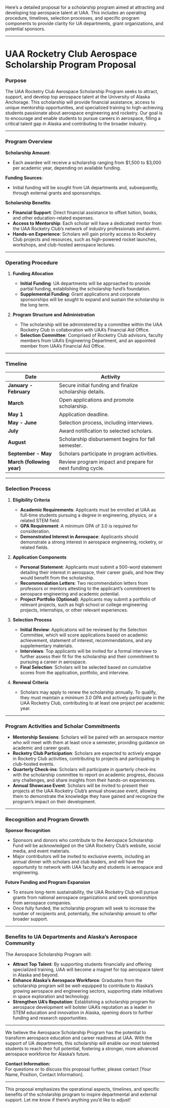 Here’s a detailed proposal for a scholarship program aimed at attracting and developing top aerospace talent at UAA. This includes an operating procedure, timelines, selection processes, and specific program components to provide clarity for UA departments, grant organizations, and potential sponsors.

---

# UAA Rocketry Club Aerospace Scholarship Program Proposal

### Purpose
The UAA Rocketry Club Aerospace Scholarship Program seeks to attract, support, and develop top aerospace talent at the University of Alaska Anchorage. This scholarship will provide financial assistance, access to unique mentorship opportunities, and specialized training to high-achieving students passionate about aerospace engineering and rocketry. Our goal is to encourage and enable students to pursue careers in aerospace, filling a critical talent gap in Alaska and contributing to the broader industry.

---

### Program Overview

**Scholarship Amount**:  
- Each awardee will receive a scholarship ranging from $1,500 to $3,000 per academic year, depending on available funding.

**Funding Sources**:  
- Initial funding will be sought from UA departments and, subsequently, through external grants and sponsorships.

**Scholarship Benefits**:
- **Financial Support**: Direct financial assistance to offset tuition, books, and other education-related expenses.
- **Access to Mentorship**: Each scholar will have a dedicated mentor from the UAA Rocketry Club’s network of industry professionals and alumni.
- **Hands-on Experience**: Scholars will gain priority access to Rocketry Club projects and resources, such as high-powered rocket launches, workshops, and club-hosted aerospace lectures.

---

### Operating Procedure

1. **Funding Allocation**  
   - **Initial Funding**: UA departments will be approached to provide partial funding, establishing the scholarship fund’s foundation.
   - **Supplemental Funding**: Grant applications and corporate sponsorships will be sought to expand and sustain the scholarship in the long term.

2. **Program Structure and Administration**  
   - The scholarship will be administered by a committee within the UAA Rocketry Club in collaboration with UAA’s Financial Aid Office.  
   - **Selection Committee**: Comprised of Rocketry Club advisors, faculty members from UAA’s Engineering Department, and an appointed member from UAA’s Financial Aid Office.

---

### Timeline

| Date             | Activity                                                |
|------------------|---------------------------------------------------------|
| **January - February**  | Secure initial funding and finalize scholarship details. |
| **March**                | Open applications and promote scholarship.      |
| **May 1**               | Application deadline.                            |
| **May - June**           | Selection process, including interviews.        |
| **July**                | Award notification to selected scholars.         |
| **August**              | Scholarship disbursement begins for fall semester.|
| **September - May**      | Scholars participate in program activities.     |
| **March (following year)** | Review program impact and prepare for next funding cycle.|

---

### Selection Process

1. **Eligibility Criteria**  
   - **Academic Requirements**: Applicants must be enrolled at UAA as full-time students pursuing a degree in engineering, physics, or a related STEM field.
   - **GPA Requirement**: A minimum GPA of 3.0 is required for consideration.
   - **Demonstrated Interest in Aerospace**: Applicants should demonstrate a strong interest in aerospace engineering, rocketry, or related fields.

2. **Application Components**  
   - **Personal Statement**: Applicants must submit a 500-word statement detailing their interest in aerospace, their career goals, and how they would benefit from the scholarship.
   - **Recommendation Letters**: Two recommendation letters from professors or mentors attesting to the applicant’s commitment to aerospace engineering and academic potential.
   - **Project Portfolio (Optional)**: Applicants may submit a portfolio of relevant projects, such as high school or college engineering projects, internships, or other relevant experiences.

3. **Selection Process**  
   - **Initial Review**: Applications will be reviewed by the Selection Committee, which will score applications based on academic achievement, statement of interest, recommendations, and any supplementary materials.
   - **Interviews**: Top applicants will be invited for a formal interview to further assess their fit for the scholarship and their commitment to pursuing a career in aerospace.
   - **Final Selection**: Scholars will be selected based on cumulative scores from the application, portfolio, and interview.

4. **Renewal Criteria**  
   - Scholars may apply to renew the scholarship annually. To qualify, they must maintain a minimum 3.0 GPA and actively participate in the UAA Rocketry Club, contributing to at least one project per academic year.

---

### Program Activities and Scholar Commitments

- **Mentorship Sessions**: Scholars will be paired with an aerospace mentor who will meet with them at least once a semester, providing guidance on academic and career goals.
- **Rocketry Club Participation**: Scholars are expected to actively engage in Rocketry Club activities, contributing to projects and participating in club-hosted events.
- **Quarterly Check-ins**: Scholars will participate in quarterly check-ins with the scholarship committee to report on academic progress, discuss any challenges, and share insights from their hands-on experiences.
- **Annual Showcase Event**: Scholars will be invited to present their projects at the UAA Rocketry Club’s annual showcase event, allowing them to demonstrate the knowledge they have gained and recognize the program’s impact on their development.

---

### Recognition and Program Growth

**Sponsor Recognition**  
- Sponsors and donors who contribute to the Aerospace Scholarship Fund will be acknowledged on the UAA Rocketry Club’s website, social media, and event materials.
- Major contributors will be invited to exclusive events, including an annual dinner with scholars and club leaders, and will have the opportunity to network with UAA faculty and students in aerospace and engineering.

**Future Funding and Program Expansion**  
- To ensure long-term sustainability, the UAA Rocketry Club will pursue grants from national aerospace organizations and seek sponsorships from aerospace companies.
- Once fully funded, the scholarship program will seek to increase the number of recipients and, potentially, the scholarship amount to offer broader support.

---

### Benefits to UA Departments and Alaska’s Aerospace Community

The Aerospace Scholarship Program will:
- **Attract Top Talent**: By supporting students financially and offering specialized training, UAA will become a magnet for top aerospace talent in Alaska and beyond.
- **Enhance Alaska’s Aerospace Workforce**: Graduates from the scholarship program will be well-equipped to contribute to Alaska’s growing aerospace and engineering sectors, supporting state initiatives in space exploration and technology.
- **Strengthen UA’s Reputation**: Establishing a scholarship program for aerospace development will bolster UAA’s reputation as a leader in STEM education and innovation in Alaska, opening doors to further funding and research opportunities.

---

We believe the Aerospace Scholarship Program has the potential to transform aerospace education and career readiness at UAA. With the support of UA departments, this scholarship will enable our most talented students to reach their full potential, fostering a stronger, more advanced aerospace workforce for Alaska’s future.

**Contact Information:**  
For questions or to discuss this proposal further, please contact [Your Name, Position, Contact Information].

--- 

This proposal emphasizes the operational aspects, timelines, and specific benefits of the scholarship program to inspire departmental and external support. Let me know if there’s anything you’d like to adjust!